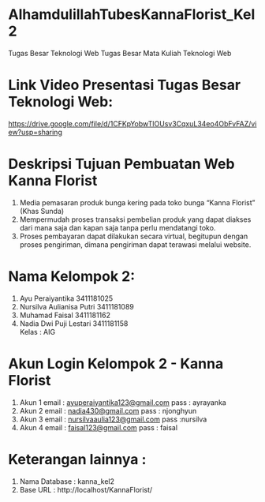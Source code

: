# AlhamdulillahTubesKannaFlorist_Kel2
Tugas Besar Teknologi Web Tugas Besar Mata Kuliah Teknologi Web

# Link Video Presentasi Tugas Besar Teknologi Web:
https://drive.google.com/file/d/1CFKpYobwTlOUsv3CqxuL34eo4ObFvFAZ/view?usp=sharing

# Deskripsi Tujuan Pembuatan Web Kanna Florist
1. Media pemasaran produk bunga kering pada toko bunga “Kanna Florist” (Khas Sunda)
2. Mempermudah proses transaksi pembelian produk yang dapat diakses dari mana saja dan kapan saja tanpa perlu mendatangi toko.
3. Proses pembayaran dapat dilakukan secara virtual, begitupun dengan proses pengiriman,  dimana pengiriman dapat terawasi melalui website.
 
# Nama Kelompok 2: 
1. Ayu Peraiyantika 3411181025 
2. Nursilva Aulianisa Putri 3411181089 
3. Muhamad Faisal 3411181162 
4. Nadia Dwi Puji Lestari 3411181158  
Kelas : AIG 

# Akun Login Kelompok 2 - Kanna Florist

1. Akun 1 email : ayuperaiyantika123@gmail.com pass : ayrayanka
2. Akun 2 email : nadia430@gmail.com pass : njonghyun
3. Akun 3 email : nursilvaaulia123@gmail.com pass :nursilva
4. Akun 4 email : faisal123@gmail.com pass : faisal

# Keterangan lainnya :
1. Nama Database : kanna_kel2
2. Base URL : http://localhost/KannaFlorist/

